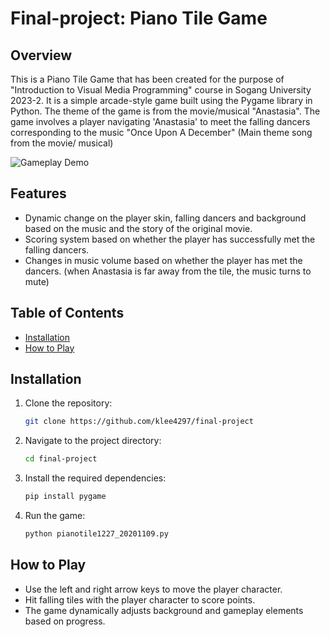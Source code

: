 # Final-project: Piano Tile Game

## Overview

This is a Piano Tile Game that has been created for the purpose of "Introduction to Visual Media Programming" course in Sogang University 2023-2.
It is a simple arcade-style game built using the Pygame library in Python. The theme of the game is from the movie/musical "Anastasia". The game involves a player navigating 'Anastasia' to meet the falling dancers corresponding to the music "Once Upon A December" (Main theme song from the movie/ musical)

![Gameplay Demo](demo.gif)

## Features

- Dynamic change on the player skin, falling dancers and background based on the music and the story of the original movie.
- Scoring system based on whether the player has successfully met the falling dancers.
- Changes in music volume based on whether the player has met the dancers. (when Anastasia is far away from the tile, the music turns to mute)

## Table of Contents

- [Installation](#installation)
- [How to Play](#how-to-play)


## Installation

1. Clone the repository:

    ```bash
    git clone https://github.com/klee4297/final-project
    ```

2. Navigate to the project directory:

    ```bash
    cd final-project
    ```

3. Install the required dependencies:

    ```bash
    pip install pygame
    ```

4. Run the game:

    ```bash
    python pianotile1227_20201109.py
    ```

## How to Play

- Use the left and right arrow keys to move the player character.
- Hit falling tiles with the player character to score points.
- The game dynamically adjusts background and gameplay elements based on progress.



